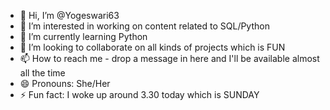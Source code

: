 - 👋 Hi, I’m @Yogeswari63
- 👀 I’m interested in working on content related to SQL/Python
- 🌱 I’m currently learning Python
- 💞️ I’m looking to collaborate on all kinds of projects which is FUN
- 📫 How to reach me - drop a message in here and I'll be available almost all the time
- 😄 Pronouns: She/Her
- ⚡ Fun fact: I woke up around 3.30 today which is SUNDAY

<!---
Yogeswari63/Yogeswari63 is a ✨ special ✨ repository because its `README.md` (this file) appears on your GitHub profile.
You can click the Preview link to take a look at your changes.
--->
